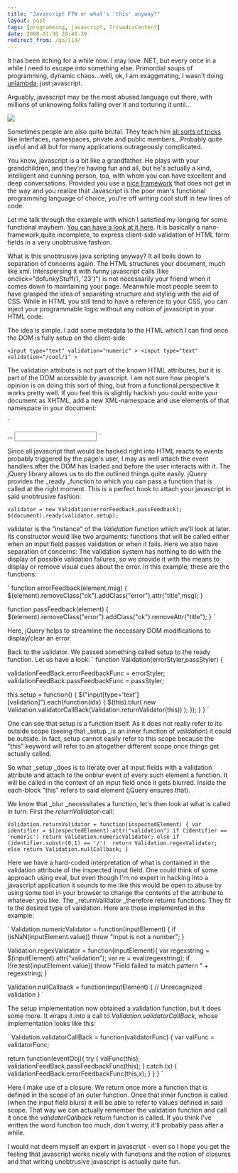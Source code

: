 ```yaml
---
title: "Javascript FTW or what's 'this' anyway?"
layout: post
tags: [programming, javascript, TrivadisContent]
date: 2008-01-30 20:48:39
redirect_from: /go/114/
---
```


It has been itching for a while now. I may love .NET, but every once in a while I need to escape into something else. Primordial soups of programming, dynamic chaos...well, ok, I am exaggerating, I wasn't doing [unlambda](http://www.madore.org/~david/programs/unlambda/), just javascript.

Arguably, javascript may be the most abused language out there, with millions of unknowing folks falling over it and torturing it until...

![](/assets/unresponsive.jpg)

Sometimes people are also quite brutal. They teach him [all sorts of tricks](http://www.asp.net/ajax/documentation/live/tutorials/EnhancingJavaScriptTutorial.aspx) like interfaces, namespaces, private and public members...Probably quite useful and all but for many applications outrageously complicated.

You know, javascript is a bit like a grandfather. He plays with your grandchildren, and they're having fun and all, but he's actually a kind, intelligent and cunning person, too, with whom you can have excellent and deep conversations. Provided you use a [nice framework](http://jquery.com/) that does not get in the way and you realize that Javascript is the poor man's functional programming language of choice, you're off writing cool stuff in few lines of code.

Let me talk through the example with which I satisfied my longing for some functional mayhem. [You can have a look at it here](http://realfiction.net/assets/ValidationTest.htm). It is basically a nano-framework,quite incomplete, to express client-side validation of HTML form fields in a very unobtrusive fashion.

What is this unobtrusive java scripting anyway? It all boils down to separation of concerns again. The HTML structures your document, much like xml. Interspersing it with funny javascript calls (like onclick="dofunkyStuff(1, '23')") is not necessarily your friend when it comes down to maintaining your page. Meanwhile most people seem to have grasped the idea of separating structure and styling with the aid of CSS. While in HTML you still tend to have a reference to your CSS, you can inject your programmable logic without any notion of javascript in your HTML code.

The idea is simple. I add some metadata to the HTML which I can find once the DOM is fully setup on the client-side.

`
<input type="text" validation="numeric" >
<input type="text" validation="/cool/i" >
`

The validation attribute is not part of the known HTML attributes, but it is part of the DOM accessible by javascript. I am not sure how people's opinion is on doing this sort of thing, but from a functional perspective it works pretty well. If you feel this is slightly hackish you could write your document as XHTML, add a new XML-namespace and use elements of that namespace in your document:

`
<html xmlns="http://www.w3.org/1999/xhtml" xmlns:rf="http://rf.scripting/validation">
...
<rf:validation type="numeric">
  <input type="text" />
</rf:validation>
`

Since all javascript that would be hacked right into HTML reacts to events probably triggered by the page's user, I may as well attach the event handlers after the DOM has loaded and before the user interacts with it. The jQuery library allows us to do the outlined things quite easily. jQuery provides the _ready _function to which you can pass a function that is called at the right moment. This is a perfect hook to attach your javascript in said unobtrusive fashion:

`
validator = new Validation(errorFeedback,passFeedback);
$(document).ready(validator.setup);
`

validator is the "instance" of the _Validation_ function which we'll look at later. Its constructor would like two arguments: functions that will be called either when an input field passes validation or when it fails. Here we also have separation of concerns: The validation system has nothing to do with the display of possible validation failures, so we provide it with the means to display or remove visual cues about the error. In this example, these are the functions:

`
function errorFeedback(element,msg) {
	$(element).removeClass("ok").addClass("error").attr("title",msg);
}

function passFeedback(element) {
	$(element).removeClass("error").addClass("ok").removeAttr("title");
}
`

Here, jQuery helps to streamline the necessary DOM modifications to display/clear an error.

Back to the validator. We passed something called setup to the ready function. Let us have a look:
`
function Validation(errorStyler,passStyler) {

  validationFeedBack.errorFeedbackFunc = errorStyler;
  validationFeedBack.passFeedbackFunc = passStyler;

  this.setup = function() {
    $("input[type='text'][validation]").each(function(idx) {
      $(this).blur(
        new Validation.validatorCallBack(Validation.returnValidator(this))
      );
    });
  }	
}
`

One can see that setup is a function itself. As it does not really refer to its outside scope (seeing that _setup _is an inner function of _validation_) it could be outside. In fact, setup cannot easily refer to this scope because the "this" keyword will refer to an altogether different scope once things get actually called.

So what _setup _does is to iterate over all input fields with a validation attribute and attach to the onblur event of every such element a function. It will be called in the context of an input field once it gets blurred. Inside the each-block "this" refers to said element (jQuery ensures that).

We know that _blur _necessitates a function, let's then look at what is called in turn. First the _returnValidator_-call:

`
Validation.returnValidator = function(inspectedElement) {
  var identifier = $(inspectedElement).attr("validation")
  if (identifier == 'numeric')
    return Validation.numericValidator;
  else if (identifier.substr(0,1) == '/') 
    return Validation.regexValidator;
  else
    return Validation.nullCallback;
}
`

Here we have a hard-coded interpretation of what is contained in the validation attribute of the inspected input field. One could think of some approach using eval, but even though I'm no expert in hacking into a javascript application it sounds to me like this would be open to abuse by using some tool in your browser to change the contents of the attribute to whatever you like. The _returnValidator _therefore returns functions. They fit to the desired type of validation. Here are those implemented in the example:

`
Validation.numericValidator = function(inputElement) {
  if (isNaN(inputElement.value))
    throw "Input is not a number";
}

Validation.regexValidator = function(inputElement){
  var regexstring = $(inputElement).attr("validation");
  var re = eval(regexstring);
  if (!re.test(inputElement.value)) 
    throw "Field failed to match pattern " + regexstring;
}

Validation.nullCallback = function(inputElement) {
  // Unrecognized validation
}
`

The setup implementation now obtained a validation function, but it does some more. It wraps it into a call to _Validation.validatorCallBack_, whose implementation looks like this:

`
Validation.validatorCallBack = function(validatorFunc) {
  var valFunc = validatorFunc;

  return function(eventObj){
    try {
      valFunc(this);
      validationFeedBack.passFeedbackFunc(this);
    } 
    catch (x) {
      validationFeedBack.errorFeedbackFunc(this,x);
    }
  }
}
`

Here I make use of a closure. We return once more a function that is defined in the scope of an outer function. Once that inner function is called (when the input field blurs) it will be able to refer to values defined in said scope. That way we can actually remember the validation function and call it once the _validatorCallback_ return function is called. If you think I've written the word function too much, don't worry, it'll probably pass after a while.

I would not deem myself an expert in javascript - even so I hope you get the feeling that javascript works nicely with functions and the notion of closures and that writing unobtrusive javascript is actually quite fun.